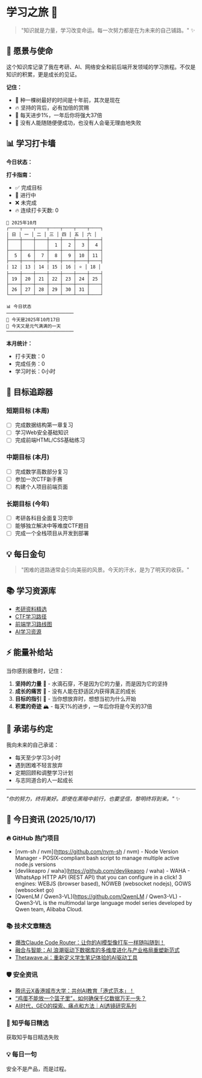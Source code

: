 # 学习之旅 🚀

> "知识就是力量，学习改变命运。每一次努力都是在为未来的自己铺路。" ✨

## 🌟 愿景与使命

这个知识库记录了我在考研、AI、网络安全和前后端开发领域的学习旅程。不仅是知识的积累，更是成长的见证。

**记住：**

- 🌱 种一棵树最好的时间是十年前，其次是现在
- 🔥 坚持的背后，必有加倍的赏赐
- 💪 每天进步1%，一年后你将强大37倍
- 🌈 没有人能随随便便成功，也没有人会毫无理由地失败

## 📊 学习打卡墙

**今日状态：**

**打卡指南：**

- ✅ 完成目标
- 🔄 进行中
- ❌ 未完成
- 🔥 连续打卡天数: 0

<!-- CALENDAR_START -->
```
📅 2025年10月
┌────┬────┬────┬────┬────┬────┬────┐
│ 日 │ 一 │ 二 │ 三 │ 四 │ 五 │ 六 │
├────┼────┼────┼────┼────┼────┼────┤
│    │    │    │  1 │  2 │  3 │  4 │
├────┼────┼────┼────┼────┼────┼────┤
│  5 │  6 │  7 │  8 │  9 │ 10 │ 11 │
├────┼────┼────┼────┼────┼────┼────┤
│ 12 │ 13 │ 14 │ 15 │ 16 │ ⭐ │ 18 │
├────┼────┼────┼────┼────┼────┼────┤
│ 19 │ 20 │ 21 │ 22 │ 23 │ 24 │ 25 │
├────┼────┼────┼────┼────┼────┼────┤
│ 26 │ 27 │ 28 │ 29 │ 30 │ 31 │    │
└────┴────┴────┴────┴────┴────┴────┘
```

```
📊 今日状态
─────────────────────────
🌟 今天是2025年10月17日
🌈 今天又是元气满满的一天
─────────────────────────
```
<!-- CALENDAR_END -->

**本月统计：**
- 打卡天数：0
- 完成任务：0
- 学习时长：0小时

## 🎯 目标追踪器

### 短期目标 (本周)

- [ ] 完成数据结构第一章复习
- [ ] 学习Web安全基础知识
- [ ] 完成前端HTML/CSS基础练习

### 中期目标 (本月)

- [ ] 完成数学高数部分复习
- [ ] 参加一次CTF新手赛
- [ ] 构建个人项目前端页面

### 长期目标 (今年)

- [ ] 考研各科目全面复习完毕
- [ ] 能够独立解决中等难度CTF题目
- [ ] 完成一个全栈项目从开发到部署

## 💡 每日金句

> "困难的道路通常会引向美丽的风景。今天的汗水，是为了明天的收获。"

## 📚 学习资源库

- [考研资料精选](https://github.com/topics/kaoyan)
- [CTF学习路径](https://ctf-wiki.org/)
- [前端学习路线图](https://roadmap.sh/frontend)
- [AI学习资源](https://github.com/microsoft/AI-For-Beginners)

## ⚡ 能量补给站

当你感到疲惫时，记住：

1. **坚持的力量** 🌊 - 水滴石穿，不是因为它的力量，而是因为它的坚持
2. **成长的痛苦** 🌵 - 没有人能在舒适区内获得真正的成长
3. **目标的指引** 🧭 - 当你想放弃时，想想当初为什么开始
4. **积累的奇迹** 🏔️ - 每天1%的进步，一年后你将是今天的37倍

## 🤝 承诺与约定

我向未来的自己承诺：

- 每天至少学习3小时
- 遇到困难不轻言放弃
- 定期回顾和调整学习计划
- 与志同道合的人一起成长

---

*"你的努力，终将美好。即使在黑暗中前行，也要坚信，黎明终将到来。"* ✨

<!-- DAILY_INFO_START -->

## 📰 今日资讯 (2025/10/17)

### 🔥 GitHub 热门项目
- [nvm-sh / nvm](https://github.com/nvm-sh / nvm) - Node Version Manager - POSIX-compliant bash script to manage multiple active node.js versions
- [devlikeapro / waha](https://github.com/devlikeapro / waha) - WAHA - WhatsApp HTTP API (REST API) that you can configure in a click! 3 engines: WEBJS (browser based), NOWEB (websocket nodejs), GOWS (websocket go)
- [QwenLM / Qwen3-VL](https://github.com/QwenLM / Qwen3-VL) - Qwen3-VL is the multimodal large language model series developed by Qwen team, Alibaba Cloud.

### 📚 技术文章精选
- [爆改Claude Code Router：让你的AI模型像打车一样随叫随到！](https://blog.csdn.net/u012094427/article/details/149323741)
- [融合与智能：AI 浪潮驱动下数据库的多维度进化与产业格局重塑新范式](https://blog.csdn.net/weixin_62765017/article/details/149634787)
- [Thetawave.ai：重新定义学生笔记体验的AI驱动工具](https://blog.csdn.net/2301_77011032/article/details/147783184)

### 🛡️ 安全资讯
- [腾讯云X香港城市大学：共创AI教育「港式范本」！](https://cloud.tencent.com/developer/article/2575807)
- [“鸡蛋不能放一个篮子里”，如何确保千亿数据万无一失？](https://cloud.tencent.com/developer/article/2576292)
- [AI时代，GEO的探索、痛点和方法｜AI透镜研究系列](https://cloud.tencent.com/developer/article/2576359)

### 🌟 知乎每日精选
获取知乎每日精选失败

### 💡 每日一句
安全不是产品，而是过程。
<!-- DAILY_INFO_END -->
